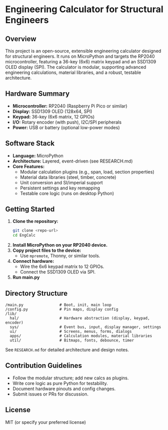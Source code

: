 # Engineering Calculator for Structural Engineers

## Overview

This project is an open-source, extensible engineering calculator designed for structural engineers. It runs on MicroPython and targets the RP2040 microcontroller, featuring a 36-key (6x6) matrix keypad and an SSD1309 OLED display (SPI). The calculator is modular, supporting advanced engineering calculations, material libraries, and a robust, testable architecture.

## Hardware Summary

- **Microcontroller:** RP2040 (Raspberry Pi Pico or similar)
- **Display:** SSD1309 OLED (128x64, SPI)
- **Keypad:** 36-key (6x6 matrix, 12 GPIOs)
- **I/O:** Rotary encoder (with push), I2C/SPI peripherals
- **Power:** USB or battery (optional low-power modes)

## Software Stack

- **Language:** MicroPython
- **Architecture:** Layered, event-driven (see RESEARCH.md)
- **Core Features:**
  - Modular calculation plugins (e.g., span, load, section properties)
  - Material data libraries (steel, timber, concrete)
  - Unit conversion and SI/imperial support
  - Persistent settings and key remapping
  - Testable core logic (runs on desktop Python)

## Getting Started

1. **Clone the repository:**
   ```sh
   git clone <repo-url>
   cd EngCalc
   ```
2. **Install MicroPython on your RP2040 device.**
3. **Copy project files to the device:**
   - Use `mpremote`, Thonny, or similar tools.
4. **Connect hardware:**
   - Wire the 6x6 keypad matrix to 12 GPIOs.
   - Connect the SSD1309 OLED via SPI.
5. **Run main.py**

## Directory Structure

```
/main.py                # Boot, init, main loop
/config.py              # Pin maps, display config
/lib/
  hal/                  # Hardware abstraction (display, keypad, encoder)
  sys/                  # Event bus, input, display manager, settings
  ui/                   # Screens, menus, forms, dialogs
  apps/                 # Calculation modules, material libraries
  util/                 # Bitmaps, fonts, debounce, timer
```

See `RESEARCH.md` for detailed architecture and design notes.

## Contribution Guidelines

- Follow the modular structure; add new calcs as plugins.
- Write core logic as pure Python for testability.
- Document hardware pinouts and config changes.
- Submit issues or PRs for discussion.

## License

MIT (or specify your preferred license)
